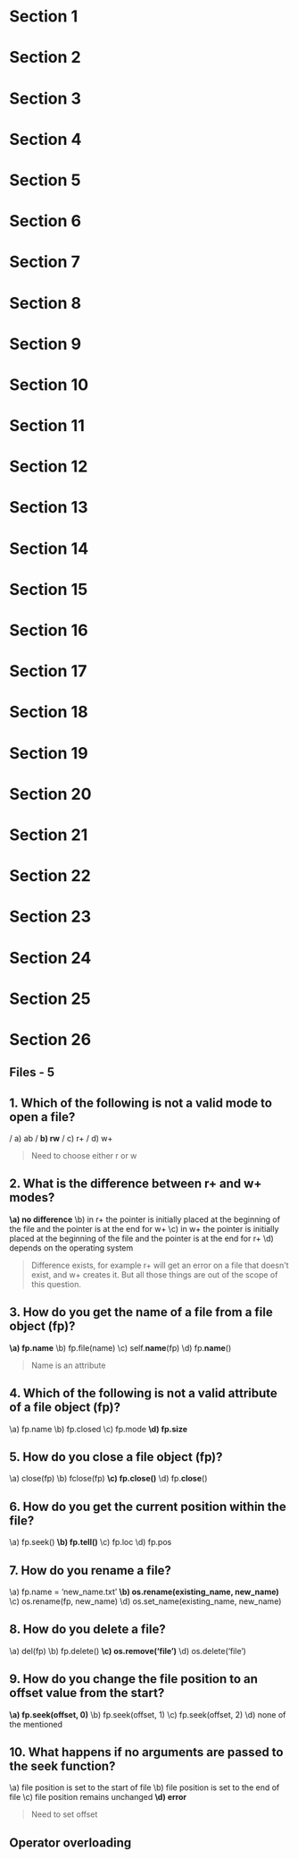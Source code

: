 # Section 1

# Section 2

# Section 3

# Section 4

# Section 5

# Section 6

# Section 7

# Section 8

# Section 9

# Section 10

# Section 11

# Section 12

# Section 13

# Section 14

# Section 15

# Section 16

# Section 17

# Section 18

# Section 19

# Section 20

# Section 21

# Section 22

# Section 23

# Section 24

# Section 25

# Section 26

## Files - 5

## 1. Which of the following is not a valid mode to open a file?
/ a) ab
/ **b) rw**
/ c) r+
/ d) w+

> Need to choose either r or w

## 2. What is the difference between r+ and w+ modes?
**\a) no difference**
\b) in r+ the pointer is initially placed at the beginning of the file and the pointer is at the end for w+
\c) in w+ the pointer is initially placed at the beginning of the file and the pointer is at the end for r+
\d) depends on the operating system

> Difference exists, for example r+ will get an error on a file that doesn't exist, and w+ creates it. But all those things are out of the scope of this question.

## 3. How do you get the name of a file from a file object (fp)?
**\a) fp.name**
\b) fp.file(name)
\c) self.__name__(fp)
\d) fp.__name__()

> Name is an attribute

## 4. Which of the following is not a valid attribute of a file object (fp)?
\a) fp.name
\b) fp.closed
\c) fp.mode
**\d) fp.size**

## 5. How do you close a file object (fp)?
\a) close(fp)
\b) fclose(fp)
**\c) fp.close()**
\d) fp.__close__()

## 6. How do you get the current position within the file?
\a) fp.seek()
**\b) fp.tell()**
\c) fp.loc
\d) fp.pos

## 7. How do you rename a file?
\a) fp.name = ‘new_name.txt’
**\b) os.rename(existing_name, new_name)**
\c) os.rename(fp, new_name)
\d) os.set_name(existing_name, new_name)

## 8. How do you delete a file?
\a) del(fp)
\b) fp.delete()
**\c) os.remove(‘file’)**
\d) os.delete(‘file’)

## 9. How do you change the file position to an offset value from the start?
**\a) fp.seek(offset, 0)**
\b) fp.seek(offset, 1)
\c) fp.seek(offset, 2)
\d) none of the mentioned

## 10. What happens if no arguments are passed to the seek function?
\a) file position is set to the start of file
\b) file position is set to the end of file
\c) file position remains unchanged
**\d) error**

> Need to set offset

## Operator overloading

